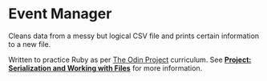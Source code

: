 # Event Manager

Cleans data from a messy but logical CSV file and prints certain information to a new file.

Written to practice Ruby as per [The Odin Project](http://www.theodinproject.com/) curriculum. See **[Project: Serialization and Working with Files](http://theodinproject.com/ruby-programming/file-i-o-and-serialization)** for more information.
